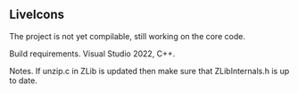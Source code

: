 LiveIcons
--

The project is not yet compilable, still working on the core code.

Build requirements.
Visual Studio 2022, C++.

Notes.
If unzip.c in ZLib is updated then make sure that ZLibInternals.h is up to date.